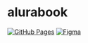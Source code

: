 # alurabook

<a href="https://carloshsrosa.github.io/alurabook/" target="_blank"><img src="https://img.shields.io/badge/-Pages-000000?&logo=github" alt="GitHub Pages"></a>
<a href="https://www.figma.com/file/ENdKGXaH7ZOCGNC8Pcl3g9/AluraBooks-(Copy)?node-id=37%3A94&t=pPRiv7xR7mbvBbUB-1" target="_blank"><img src="https://img.shields.io/badge/-Figma-000000?style=flat&logo=figma" alt="Figma"></a>
